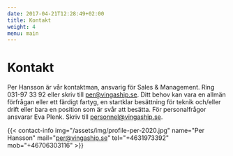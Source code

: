 ```yaml
---
date: 2017-04-21T12:28:49+02:00
title: Kontakt
weight: 4
menu: main
---
```


# Kontakt

Per Hansson är vår kontaktman, ansvarig för Sales & Management. Ring 031-97 33 92 eller skriv till [per@vingaship.se](mailto:per@vingaship.se). Ditt behov kan vara en allmän förfrågan eller ett färdigt fartyg, en startklar besättning för teknik och/eller drift eller bara en position som är svår att besätta. För personalfrågor ansvarar Eva Plenk. Skriv till [personnel@vingaship.se](mailto:personnel@vingaship.se).

{{< contact-info img="/assets/img/profile-per-2020.jpg" name="Per Hansson" mail="per@vingaship.se" tel="+4631973392" mob="+46706303116" >}}
